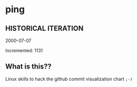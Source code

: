 # ping

## HISTORICAL ITERATION
2000-07-07

Incremented: 1131

## What is this?? 
Linux skills to hack the github commit visualization chart `;-)`
